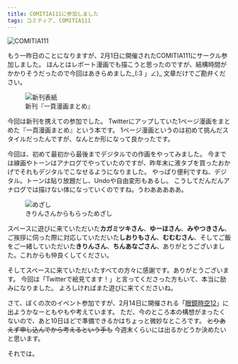 ```yaml
---
title: COMITIA111に参加しました
tags: コミティア, COMITIA111
---
```


<img src="/assets/img/IMG_1867.JPG" alt="COMITIA111" class="blog-top">

もう一昨日のことになりますが、2月1日に開催されたCOMITIA111にサークル参加しました。
ほんとはレポート漫画でも描こうと思ったのですが、結構時間がかかりそうだったので今回はあきらめました\_(:3 」∠)\_
文章だけでご勘弁ください。

<figure class="portrait blog-left">
  <img src="/assets/img/1page.png" alt="新刊表紙">
  <figcaption>
    新刊『一頁漫画まとめ』
  </figcaption>
</figure>

今回は新刊を携えての参加でした。
Twitterにアップしていた1ページ漫画をまとめた『一頁漫画まとめ』という本です。
1ページ漫画というのは初めて挑んだスタイルだったんですが、なんとか形になって良かったです。

今回は、初めて最初から最後までデジタルでの作画をやってみました。
今までは線画やトーンはアナログでやっていたのですが、昨年末に液タブを買ったおかげでそれもデジタルでこなせるようになりました。
やっぱり便利ですね、デジタル。トーンは貼り放題だし、Undoや自由変形もあるし。
こうしてだんだんアナログでは描けない体になっていくのですね。うわあああああ。

<div class="clearfix"></div>

<figure class="portrait blog-right">
  <img src="/assets/img/IMG_1868.JPG" alt="めざし">
  <figcaption>
    きりんさんからもらっためざし
  </figcaption>
</figure>

スペースに遊びに来ていただいた**カガミツキさん**、**ゆーほさん**、**みやつきさん**、ご挨拶に伺った際に対応していただいた**しおりもさん**、**むむむさん**、そしてご飯をご一緒していただいた**きりんさん**、**ちんあなごさん**、ありがとうございました。これからも仲良くしてください。

そしてスペースに来ていただいたすべての方々に感謝です。ありがとうございます。
今回は「Twitterで絵見てます！」と言ってくださった方もいて、本当に励みになりました。
よろしければまた遊びに来てくださいね。

<div class="clearfix"></div>

さて、ぼくの次のイベント参加ですが、2月14日に開催される「[眼鏡時空12](http://meganekkokyodan.org/meganejikuu/?p=128)」に出ようかなーともやもや考えています。
ただ、今のところ本の構想がまったくないので、あと10日ほどで準備できるかはちょっと微妙なところです。
~~とりあえず申し込んでから考えるという手も~~
今週末くらいには出るかどうか決めたいと思います。

それでは。
